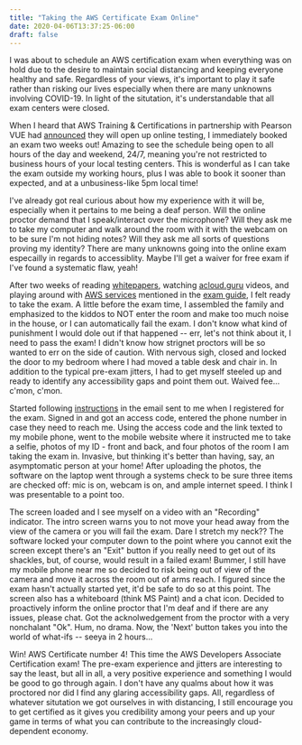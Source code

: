 ```yaml
---
title: "Taking the AWS Certificate Exam Online"
date: 2020-04-06T13:37:25-06:00
draft: false
---
```

I was about to schedule an AWS certification exam when everything was on hold due to the desire to maintain social distancing and keeping everyone healthy and safe. Regardless of your views, it's important to play it safe rather than risking our lives especially when there are many unknowns involving COVID-19. In light of the situtation, it's understandable that all exam centers were closed.

When I heard that AWS Training &amp; Certifications in partnership with Pearson VUE had <a href="https://home.pearsonvue.com/Clients/Amazon-Web-Services.aspx">announced</a> they will open up online testing, I immediately booked an exam two weeks out! Amazing to see the schedule being open to all hours of the day and weekend, 24/7, meaning you're not restricted to business hours of your local testing centers. This is wonderful as I can take the exam outside my working hours, plus I was able to book it sooner than expected, and at a unbusiness-like 5pm local time! 

I've already got real curious about how my experience with it will be, especially when it pertains to me being a deaf person. Will the online proctor demand that I speak/interact over the microphone? Will they ask me to take my computer and walk around the room with it with the webcam on to be sure I'm not hiding notes? Will they ask me all sorts of questions proving my identity? There are many unknowns going into the online exam especailly in regards to accessiblity. Maybe I'll get a waiver for free exam if I've found a systematic flaw, yeah!

After two weeks of reading <a href="https://aws.amazon.com/whitepapers/">whitepapers</a>, watching <a href="https://acloud.guru">acloud.guru</a> videos, and playing around with <a href="https://console.aws.amazon.com/">AWS services</a> mentioned in the <a href="https://aws.amazon.com/certification/certified-developer-associate/">exam guide</a>, I felt ready to take the exam. A little before the exam time, I assembled the family and emphasized to the kiddos to NOT enter the room and make too much noise in the house, or I can automatically fail the exam. I don't know what kind of punishment I would dole out if that happened -- err, let's not think about it, I need to pass the exam! I didn't know how strignet proctors will be so wanted to err on the side of caution. With nervous sigh, closed and locked the door to my bedroom where I had moved a table desk and chair in. In addition to the typical pre-exam jitters, I had to get myself steeled up and ready to identify any accessibility gaps and point them out. Waived fee... c'mon, c'mon.

Started following <a href="https://home.pearsonvue.com/aws/onvue">instructions</a> in the email sent to me when I registered for the exam. Signed in and got an access code, entered the phone number in case they need to reach me. Using the access code and the link texted to my mobile phone, went to the mobile website where it instructed me to take a selfie, photos of my ID - front and back, and four photos of the room I am taking the exam in. Invasive, but thinking it's better than having, say, an asymptomatic person at your home! After uploading the photos, the software on the laptop went through a systems check to be sure three items are checked off: mic is on, webcam is on, and ample internet speed. I think I was presentable to a point too.

The screen loaded and I see myself on a video with an "Recording" indicator. The intro screen warns you to not move your head away from the view of the camera or you will fail the exam. Dare I stretch my neck?? The software locked your computer down to the point where you cannot exit the screen except there's an "Exit" button if you really need to get out of its shackles, but, of course, would result in a failed exam! Bummer, I still have my mobile phone near me so decided to risk being out of view of the camera and move it across the room out of arms reach. I figured since the exam hasn't actually started yet, it'd be safe to do so at this point. The screen also has a whiteboard (think MS Paint) and a chat icon. Decided to proactively inform the online proctor that I'm deaf and if there are any issues, please chat. Got the acknolwedgement from the proctor with a very nonchalant "Ok". Hum, no drama. Now, the 'Next' button takes you into the world of what-ifs -- seeya in 2 hours...

Win! AWS Certificate number 4! This time the AWS Developers Associate Certification exam! The pre-exam experience and jitters are interesting to say the least, but all in all, a very positive experience and something I would be good to go through again. I don't have any qualms about how it was proctored nor did I find any glaring accessibility gaps. All, regardless of whatever situtation we got ourselves in with distancing, I still encourage you to get certified as it gives you credibility among your peers and up your game in terms of what you can contribute to the increasingly cloud-dependent economy.
    
